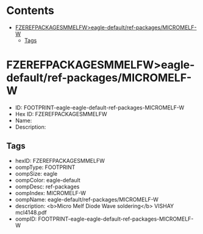 



Contents
========

* [FZEREFPACKAGESMMELFW>eagle-default/ref-packages/MICROMELF-W](#fzerefpackagesmmelfweagle-defaultref-packagesmicromelf-w)
	* [Tags](#tags)

# FZEREFPACKAGESMMELFW>eagle-default/ref-packages/MICROMELF-W

- ID: FOOTPRINT-eagle-eagle-default-ref-packages-MICROMELF-W
- Hex ID: FZEREFPACKAGESMMELFW
- Name: 
- Description: 

## Tags

- hexID: FZEREFPACKAGESMMELFW
- oompType: FOOTPRINT
- oompSize: eagle
- oompColor: eagle-default
- oompDesc: ref-packages
- oompIndex: MICROMELF-W
- oompName: eagle-default/ref-packages/MICROMELF-W
- description: &lt;b&gt;Micro Melf Diode Wave soldering&lt;/b&gt; VISHAY mcl4148.pdf
- oompID: FOOTPRINT-eagle-eagle-default-ref-packages-MICROMELF-W
